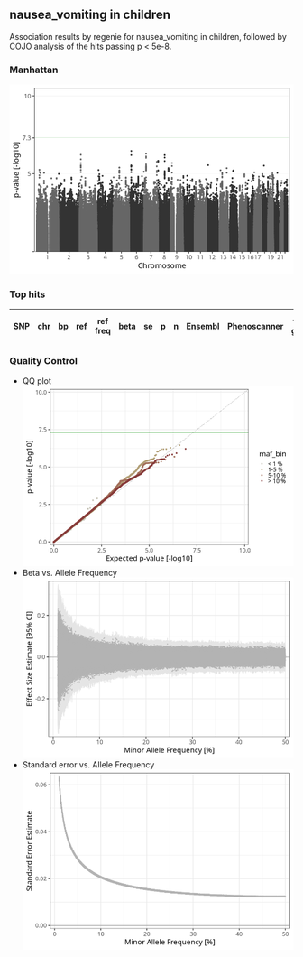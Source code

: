 ## nausea_vomiting in children
Association results by regenie for nausea_vomiting in children, followed by COJO analysis of the hits passing p < 5e-8.
### Manhattan
![](figures/pop_children_pheno_nausea_vomiting_mh.png)
### Top hits
| SNP | chr | bp | ref | ref freq | beta | se | p | n | Ensembl | Phenoscanner | freq geno | b joint | b joint se | p joint | ld r |
| --- | --- | -- | --- | -------- | ---- | -- | - | - | ------- | ------------ | --------- | ------- | ---------- | ------- | ---- |
### Quality Control
- QQ plot
![](figures/pop_children_pheno_nausea_vomiting_qq.png)
- Beta vs. Allele Frequency
![](figures/pop_children_pheno_nausea_vomiting_beta_af.png)
- Standard error vs. Allele Frequency
![](figures/pop_children_pheno_nausea_vomiting_se_af.png)
